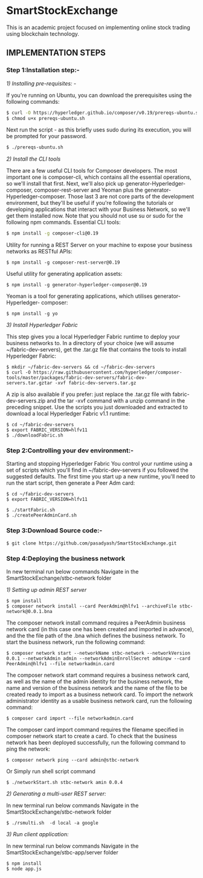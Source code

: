 # SmartStockExchange
This is an academic project focused on implementing online stock trading using blockchain technology.

## IMPLEMENTATION STEPS

### **Step 1:Installation step:-**

_1) Installing pre-requisites: -_

If you're running on Ubuntu, you can download the prerequisites using the following commands:
```bash
$ curl -O https://hyperledger.github.io/composer/v0.19/prereqs-ubuntu.sh
$ chmod u+x prereqs-ubuntu.sh
```
Next run the script - as this briefly uses sudo during its execution, you will be prompted for your password.
```bash
$ ./prereqs-ubuntu.sh
```
_2) Install the CLI tools_

There are a few useful CLI tools for Composer developers. The most important one is composer-cli, which contains all the essential operations, so we'll install that first. Next, we'll also pick up generator-Hyperledger-composer, composer-rest-server and Yeoman plus the generator-Hyperledger-composer. Those last 3 are not core parts of the development environment, but they'll be useful if you're following the tutorials or developing applications that interact with your Business Network, so we'll get them installed now.
Note that you should not use su or sudo for the following npm commands.
Essential CLI tools:
```sh
$ npm install -g composer-cli@0.19
```
Utility 	for running a REST Server on your machine to expose your business 	networks as RESTful APIs:
```
$ npm install -g composer-rest-server@0.19
```
Useful 	utility for generating application assets:
```
$ npm install -g generator-hyperledger-composer@0.19
```
Yeoman is a tool for generating applications, which utilises generator-Hyperledger-
composer:
```
$ npm install -g yo
```
_3) Install Hyperledger Fabric_

This step gives you a local Hyperledger Fabric runtime to deploy your business networks to.
In a directory of your choice (we will assume ~/fabric-dev-servers), 	get the .tar.gz file that contains the tools to install Hyperledger 	Fabric:
```
$ mkdir ~/fabric-dev-servers && cd ~/fabric-dev-servers
$ curl -O https://raw.githubusercontent.com/hyperledger/composer-tools/master/packages/fabric-dev-servers/fabric-dev-
servers.tar.gztar -xvf fabric-dev-servers.tar.gz
```
A zip is also available if you prefer: just replace the .tar.gz file with fabric-dev-servers.zip and the tar -xvf command with a unzip command in the preceding snippet.
Use the scripts you just downloaded and extracted to download a local Hyperledger Fabric v1.1 runtime:
```
$ cd ~/fabric-dev-servers
$ export FABRIC_VERSION=hlfv11
$ ./downloadFabric.sh
```

### **Step 2:Controlling your dev environment:-**

Starting and stopping Hyperledger Fabric You control your runtime using a set of scripts which you'll find in ~/fabric-dev-servers if you followed the suggested defaults.
The first time you start up a new runtime, you'll need to run the start script, then generate a Peer Adm card:
```
$ cd ~/fabric-dev-servers
$ export FABRIC_VERSION=hlfv11
```
```
$ ./startFabric.sh
$ ./createPeerAdminCard.sh
```

### **Step 3:Download Source code:-**

```
$ git clone https://github.com/pasadyash/SmartStockExchange.git
```

### **Step 4:Deploying the business network**

In new terminal run below commands 
Navigate in the SmartStockExchange/stbc-network folder

_1) Setting up admin REST server_

```
$ npm install 
$ composer network install --card PeerAdmin@hlfv1 --archiveFile stbc- network@0.0.1.bna
```
The composer network install command requires a PeerAdmin business network card (in this case one has been created and imported in advance), and the the file path of the .bna which defines the business network.
To start the business network, run the following command:
```
$ composer network start --networkName stbc-network --networkVersion 0.0.1 --networkAdmin admin --networkAdminEnrollSecret adminpw --card PeerAdmin@hlfv1 --file networkadmin.card
```
The composer network start command requires a business network card, as well as the name of the admin identity for the business network, the name and version of the business network and the name of the file to be created ready to import as a business network card.
To import the network administrator identity as a usable business network card, run the following command:
```
$ composer card import --file networkadmin.card
```
The composer card import command requires the filename specified in composer network start to create a card.
To check that the business network has been deployed successfully, run the following command to ping the network:
```
$ composer network ping --card admin@stbc-network
```

Or
Simply run shell script command 
```
$ ./networkStart.sh stbc-network amin 0.0.4
```

_2) Generating a multi-user REST server:_

In new terminal run below commands 
Navigate in the SmartStockExchange/stbc-network folder

```
$ ./rsmulti.sh  -d local -a google
```

_3) Run client application:_

In new terminal run below commands 
Navigate in the SmartStockExchange/stbc-app/server folder

```
$ npm install 
$ node app.js
```
